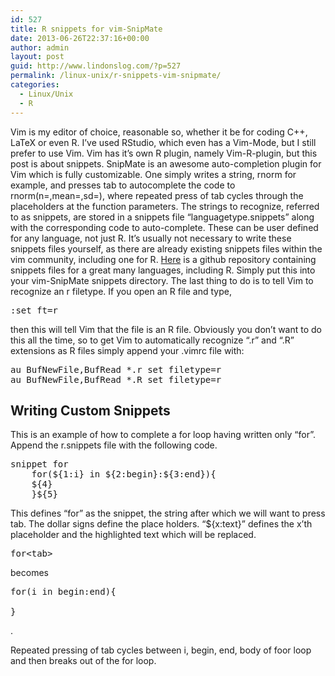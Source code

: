 ```yaml
---
id: 527
title: R snippets for vim-SnipMate
date: 2013-06-26T22:37:16+00:00
author: admin
layout: post
guid: http://www.lindonslog.com/?p=527
permalink: /linux-unix/r-snippets-vim-snipmate/
categories:
  - Linux/Unix
  - R
---
```

Vim is my editor of choice, reasonable so, whether it be for coding C++, LaTeX or even R. I&#8217;ve used RStudio, which even has a Vim-Mode, but I still prefer to use Vim. Vim has it&#8217;s own R plugin, namely Vim-R-plugin, but this post is about snippets. SnipMate is an awesome auto-completion plugin for Vim which is fully customizable. One simply writes a string, rnorm for example, and presses tab to autocomplete the code to rnorm(n=,mean=,sd=), where repeated press of tab cycles through the placeholders at the function parameters. The strings to recognize, referred to as snippets, are stored in a snippets file &#8220;languagetype.snippets&#8221; along with the corresponding code to auto-complete. These can be user defined for any language, not just R. It&#8217;s usually not necessary to write these snippets files yourself, as there are already existing snippets files within the vim community, including one for R. <a href="https://github.com/honza/vim-snippets/tree/master/snippets" rel="nofollow" title="Vim R snippets">Here</a> is a github repository containing snippets files for a great many languages, including R. Simply put this into your vim-SnipMate snippets directory. The last thing to do is to tell Vim to recognize an r filetype. If you open an R file and type,

<pre class="brush: bash; title: ; notranslate" title="">:set ft=r
</pre>

then this will tell Vim that the file is an R file. Obviously you don&#8217;t want to do this all the time, so to get Vim to automatically recognize &#8220;.r&#8221; and &#8220;.R&#8221; extensions as R files simply append your .vimrc file with:

<pre class="brush: bash; title: ; notranslate" title="">au BufNewFile,BufRead *.r set filetype=r
au BufNewFile,BufRead *.R set filetype=r
</pre>

## Writing Custom Snippets

This is an example of how to complete a for loop having written only &#8220;for&#8221;. Append the r.snippets file with the following code.

<pre class="brush: bash; title: ; notranslate" title="">snippet for
    for(${1:i} in ${2:begin}:${3:end}){
    ${4}
    }${5}
</pre>

This defines &#8220;for&#8221; as the snippet, the string after which we will want to press tab. The dollar signs define the place holders. &#8220;${x:text}&#8221; defines the x&#8217;th placeholder and the highlighted text which will be replaced.

<pre class="brush: r; title: ; notranslate" title="">for&lt;tab&gt;
</pre>

becomes

<pre class="brush: r; title: ; notranslate" title="">for(i in begin:end){

}
</pre>

.

Repeated pressing of tab cycles between i, begin, end, body of foor loop and then breaks out of the for loop.